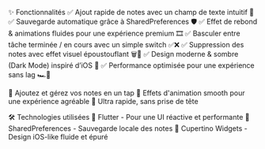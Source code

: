 ✨ Fonctionnalités
✅ Ajout rapide de notes avec un champ de texte intuitif 📌
✅ Sauvegarde automatique grâce à SharedPreferences 🛡️
✅ Effet de rebond & animations fluides pour une expérience premium 🎞️
✅ Basculer entre tâche terminée / en cours avec un simple switch ✅❌
✅ Suppression des notes avec effet visuel époustouflant 🗑️💨
✅ Design moderne & sombre (Dark Mode) inspiré d’iOS 🌙
✅ Performance optimisée pour une expérience sans lag 🏎️💨

📍 Ajoutez et gérez vos notes en un tap
📍 Effets d'animation smooth pour une expérience agréable
📍 Ultra rapide, sans prise de tête

🛠️ Technologies utilisées
🚀 Flutter - Pour une UI réactive et performante
💾 SharedPreferences - Sauvegarde locale des notes
🎨 Cupertino Widgets - Design iOS-like fluide et épuré
